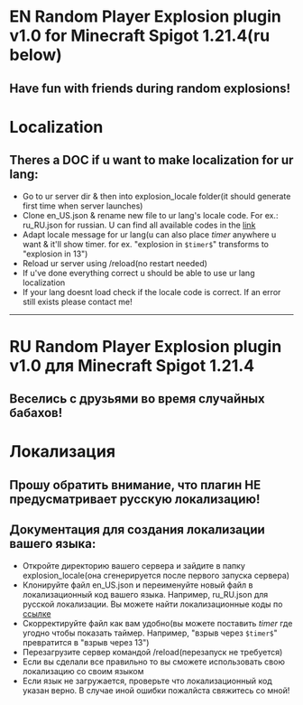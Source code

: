 # EN Random Player Explosion plugin v1.0 for **Minecraft Spigot 1.21.4**(ru below)
## Have fun with friends during random explosions!
# **Localization**
## Theres a **DOC** if u want to make localization for ur **lang**:
- Go to ur server dir & then into explosion_locale folder(it should generate first time when server launches)
- Clone en_US.json & rename new file to ur lang's locale code. For ex.: ru_RU.json for russian. U can find all available codes in the [link](https://minecraft.fandom.com/wiki/Language)
- Adapt locale message for ur lang(u can also place $timer$ anywhere u want & it'll show timer. for ex. "explosion in `$timer$`" transforms to "explosion in 13")
- Reload ur server using /reload(no restart needed)
- If u've done everything correct u should be able to use ur lang localization
- If your lang doesnt load check if the locale code is correct. If an error still exists please contact me!
***
# RU Random Player Explosion plugin v1.0 для **Minecraft Spigot 1.21.4**
## Веселись с друзьями во время случайных бабахов!
# **Локализация**
## Прошу обратить внимание, что плагин НЕ предусматривает русскую локализацию!
## **Документация** для создания локализации вашего **языка**:
- Откройте директорию вашего сервера и зайдите в папку explosion_locale(она сгенерируется после первого запуска сервера)
- Клонируйте файл en_US.json и переименуйте новый файл в локализационный код вашего языка. Например, ru_RU.json для русской локализации. Вы можете найти локализационные коды по [ссылке](https://minecraft.fandom.com/wiki/Language)
- Скорректируйте файл как вам удобно(вы можете поставить $timer$ где угодно чтобы показать таймер. Например, "взрыв через `$timer$`" превратится в  "взрыв через 13")
- Перезагрузите сервер командой /reload(перезапуск не требуется)
- Если вы сделали все правильно то вы сможете использовать свою локализацию со своим языком
- Если язык не загружается, проверьте что локализационный код указан верно. В случае иной ошибки пожалйста свяжитесь со мной!

